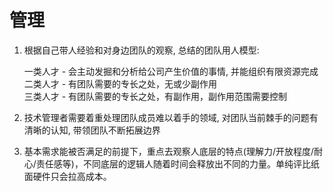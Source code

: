 # 管理

1. 根据自己带人经验和对身边团队的观察, 总结的团队用人模型:

   一类人才 - 会主动发掘和分析给公司产生价值的事情, 并能组织有限资源完成  
   二类人才 - 有团队需要的专长之处，无或少副作用  
   三类人才 - 有团队需要的专长之处，有副作用，副作用范围需要控制

2. 技术管理者需要着重处理团队成员难以着手的领域, 对团队当前棘手的问题有清晰的认知, 带领团队不断拓展边界

3. 基本需求能被否满足的前提下，重点去观察人底层的特点(理解力/开放程度/耐心/责任感等)，不同底层的逻辑人随着时间会释放出不同的力量。单纯评比纸面硬件只会拉高成本。

